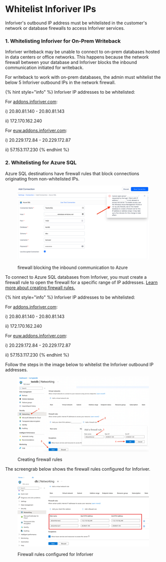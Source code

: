# Whitelist Inforiver IPs

Inforiver's outbound IP address must be whitelisted in the customer's network or database firewalls to access Inforiver services.&#x20;

### 1. Whitelisting Inforiver for On-Prem Writeback

Inforiver writeback may be unable to connect to on-prem databases hosted in data centers or office networks. This happens because the network firewall between your database and Inforiver blocks the inbound communication initiated for writeback.&#x20;

For writeback to work with on-prem databases, the admin must whitelist the below 5 Inforiver outbound IPs in the network firewall.

{% hint style="info" %}
Inforiver IP addresses to be whitelisted:

For [addons.inforiver.com](https://addons.inforiver.com):

i) 20.80.81.140 - 20.80.81.143&#x20;

ii) 172.170.162.240

For [euw.addons.inforiver.com](https://euw.addons.inforiver.com):&#x20;

i) 20.229.172.84 - 20.229.172.87

ii) 57.153.117.230
{% endhint %}

### 2. Whitelisting for Azure SQL

Azure SQL destinations have firewall rules that block connections originating from non-whitelisted IPs.&#x20;

<figure><img src="../../../.gitbook/assets/image (3) (18).png" alt=""><figcaption><p>firewall blocking the inbound communication to Azure</p></figcaption></figure>

To connect to Azure SQL databases from Inforiver, you must create a firewall rule to open the firewall for a specific range of IP addresses. [Learn more about creating firewall rules.](https://learn.microsoft.com/en-us/azure/azure-sql/database/firewall-create-server-level-portal-quickstart?view=azuresql)

{% hint style="info" %}
Inforiver IP addresses to be whitelisted:

For [addons.inforiver.com](https://addons.inforiver.com):

i) 20.80.81.140 - 20.80.81.143&#x20;

ii) 172.170.162.240

For [euw.addons.inforiver.com](https://euw.addons.inforiver.com):&#x20;

i) 20.229.172.84 - 20.229.172.87

ii) 57.153.117.230
{% endhint %}

Follow the steps in the image below to whitelist the Inforiver outbound IP addresses.&#x20;

<figure><img src="../../../.gitbook/assets/image (9) (7).png" alt=""><figcaption><p>Creating firewall rules</p></figcaption></figure>

The screengrab below shows the firewall rules configured for Inforiver.

<figure><img src="../../../.gitbook/assets/image (1) (1) (1) (1) (1) (1) (1) (1) (1) (1) (1) (1) (1) (1) (1) (1) (1) (1) (1) (1) (1) (1) (1) (1) (1) (1) (1) (1) (1) (1) (1) (1) (1) (1) (1) (1) (1) (1) (1) (1) (1) (1) (1) (1) (1) (1) (1) (1) (1) (1) (1) (1) (1) (1) (1) (1) (1) (1) (1) (1) ( (8).png" alt=""><figcaption><p>Firewall rules configured for Inforiver</p></figcaption></figure>
